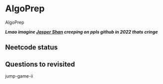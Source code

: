 # AlgoPrep
AlgoPrep


***Lmao imagine [Jasper Shan](https://jaspershan.ca/) creeping on ppls github in 2022 thats cringe***


## Neetcode status

## Questions to revisited
jump-game-ii

